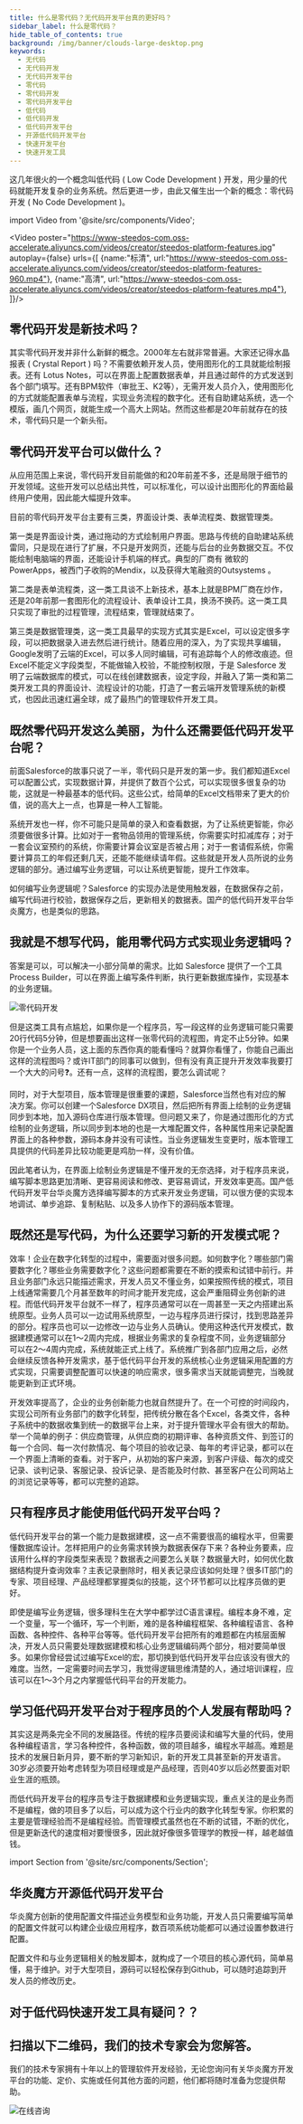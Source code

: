 ```yaml
---
title: 什么是零代码？无代码开发平台真的更好吗？
sidebar_label: 什么是零代码？
hide_table_of_contents: true
background: /img/banner/clouds-large-desktop.png
keywords:
  - 无代码
  - 无代码开发
  - 无代码开发平台
  - 零代码
  - 零代码开发
  - 零代码开发平台
  - 低代码
  - 低代码开发
  - 低代码开发平台
  - 开源低代码开发平台
  - 快速开发平台
  - 快速开发工具
---
```


这几年很火的一个概念叫低代码 ( Low Code Development ) 开发，用少量的代码就能开发复杂的业务系统。然后更进一步，由此又催生出一个新的概念：零代码开发 ( No Code Development )。


import Video from '@site/src/components/Video';

<Video 
    poster="https://www-steedos-com.oss-accelerate.aliyuncs.com/videos/creator/steedos-platform-features.jpg"
    autoplay={false}
    urls={[
        {name:"标清", url:"https://www-steedos-com.oss-accelerate.aliyuncs.com/videos/creator/steedos-platform-features-960.mp4"},
        {name:"高清", url:"https://www-steedos-com.oss-accelerate.aliyuncs.com/videos/creator/steedos-platform-features.mp4"},
    ]}/>

## 零代码开发是新技术吗？

其实零代码开发并非什么新鲜的概念。2000年左右就非常普遍。大家还记得水晶报表 ( Crystal Report ) 吗？不需要依赖开发人员，使用图形化的工具就能绘制报表。还有 Lotus Notes，可以在界面上配置数据表单，并且通过邮件的方式发送到各个部门填写。还有BPM软件（审批王、K2等），无需开发人员介入，使用图形化的方式就能配置表单与流程，实现业务流程的数字化。还有自助建站系统，选一个模版，画几个网页，就能生成一个高大上网站。然而这些都是20年前就存在的技术，零代码只是一个新头衔。

## 零代码开发平台可以做什么？

从应用范围上来说，零代码开发目前能做的和20年前差不多，还是局限于细节的开发领域。这些开发可以总结出共性，可以标准化，可以设计出图形化的界面给最终用户使用，因此能大幅提升效率。

目前的零代码开发平台主要有三类，界面设计类、表单流程类、数据管理类。

第一类是界面设计类，通过拖动的方式绘制用户界面。思路与传统的自助建站系统雷同，只是现在进行了扩展，不只是开发网页，还能与后台的业务数据交互。不仅能绘制电脑端的界面，还能设计手机端的样式。典型的厂商有 微软的 PowerApps，被西门子收购的Mendix，以及获得大笔融资的Outsystems 。

第二类是表单流程类，这一类工具谈不上新技术，基本上就是BPM厂商在炒作，还是20年前那一套图形化的流程设计、表单设计工具，换汤不换药。这一类工具只实现了审批的过程管理，流程结束，管理就结束了。

第三类是数据管理类，这一类工具最早的实现方式其实是Excel，可以设定很多字段，可以把数据录入进去然后进行统计。随着应用的深入，为了实现共享编辑，Google发明了云端的Excel，可以多人同时编辑，可有追踪每个人的修改痕迹。但Excel不能定义字段类型，不能做输入校验，不能控制权限，于是 Salesforce 发明了云端数据库的模式，可以在线创建数据表，设定字段，并融入了第一类和第二类开发工具的界面设计、流程设计的功能，打造了一套云端开发管理系统的新模式，也因此迅速红遍全球，成了最热门的管理软件开发工具。

## 既然零代码开发这么美丽，为什么还需要低代码开发平台呢？

前面Salesforce的故事只说了一半，零代码只是开发的第一步。我们都知道Excel可以配置公式，实现数据计算，并提供了数百个公式，可以实现很多很复杂的功能，这就是一种最基本的低代码。这些公式，给简单的Excel文档带来了更大的价值，说的高大上一点，也算是一种人工智能。

系统开发也一样，你不可能只是简单的录入和查看数据，为了让系统更智能，你必须要做很多计算。比如对于一套物品领用的管理系统，你需要实时扣减库存；对于一套会议室预约的系统，你需要计算会议室是否被占用；对于一套请假系统，你需要计算员工的年假还剩几天，还能不能继续请年假。这些就是开发人员所说的业务逻辑的部分。通过编写业务逻辑，可以让系统更智能，提升工作效率。

如何编写业务逻辑呢？Salesforce 的实现办法是使用触发器，在数据保存之前，编写代码进行校验，数据保存之后，更新相关的数据表。国产的低代码开发平台华炎魔方，也是类似的思路。

## 我就是不想写代码，能用零代码方式实现业务逻辑吗？

答案是可以，可以解决一小部分简单的需求。比如 Salesforce 提供了一个工具Process Builder，可以在界面上编写条件判断，执行更新数据库操作，实现基本的业务逻辑。

![零代码开发](/assets/salesforce/salesforce_process_builder.png)

但是这类工具有点尴尬，如果你是一个程序员，写一段这样的业务逻辑可能只需要20行代码5分钟，但是想要画出这样一张零代码的流程图，肯定不止5分钟。如果你是一个业务人员，这上面的东西你真的能看懂吗？就算你看懂了，你能自己画出这样的流程图吗？或许IT部门的同事可以做到，但有没有真正提升开发效率我要打一个大大的问号❓。还有一点，这样的流程图，要怎么调试呢？

同时，对于大型项目，版本管理是很重要的课题，Salesforce当然也有对应的解决方案。你可以创建一个Salesforce DX项目，然后把所有界面上绘制的业务逻辑同步到本地，加入源码仓库进行版本管理。但问题又来了，你是通过图形化的方式绘制的业务逻辑，所以同步到本地的也是一大堆配置文件，各种属性用来记录配置界面上的各种参数，源码本身并没有可读性。当业务逻辑发生变更时，版本管理工具提供的代码差异比较功能更是鸡肋一样，没有价值。

因此笔者认为，在界面上绘制业务逻辑是不懂开发的无奈选择，对于程序员来说，编写脚本思路更加清晰、更容易阅读和修改、更容易调试，开发效率更高。国产低代码开发平台华炎魔方选择编写脚本的方式来开发业务逻辑，可以很方便的实现本地调试、单步追踪、复制粘贴、以及多人协作下的源码版本管理。

## 既然还是写代码，为什么还要学习新的开发模式呢？

效率！企业在数字化转型的过程中，需要面对很多问题。如何数字化？哪些部门需要数字化？哪些业务需要数字化？这些问题都需要在不断的摸索和试错中前行。并且业务部门永远只能描述需求，开发人员又不懂业务，如果按照传统的模式，项目上线通常需要几个月甚至数年的时间才能开发完成，这会严重阻碍业务创新的进程。而低代码开发平台就不一样了，程序员通常可以在一周甚至一天之内搭建出系统原型。业务人员可以一边试用系统原型，一边与程序员进行探讨，找到思路差异的部分。程序员也可以一边修改一边与业务人员确认。使用这种迭代开发模式，数据建模通常可以在1～2周内完成，根据业务需求的复杂程度不同，业务逻辑部分可以在2～4周内完成，系统就能正式上线了。系统推广到各部门应用之后，必然会继续反馈各种开发需求，基于低代码平台开发的系统核心业务逻辑采用配置的方式实现，只需要调整配置可以快速的响应需求，很多需求当天就能调整完，当晚就能更新到正式环境。

开发效率提高了，企业的业务创新能力也就自然提升了。在一个可控的时间段内，实现公司所有业务部门的数字化转型，把传统分散在各个Excel，各类文件，各种子系统中的数据收集到统一的数据平台上来，对于提升管理水平会有很大的帮助。举一个简单的例子：供应商管理，从供应商的初期评审、各种资质文件、到签订的每一个合同、每一次付款情况、每个项目的验收记录、每年的考评记录，都可以在一个界面上清晰的查看。对于客户，从初始的客户来源，到客户评级、每次的成交记录、谈判记录、客服记录、投诉记录、是否能及时付款、甚至客户在公司网站上的浏览记录等等，都可以完整的追踪。

## 只有程序员才能使用低代码开发平台吗？

低代码开发平台的第一个能力是数据建模，这一点不需要很高的编程水平，但需要懂数据库设计。怎样把用户的业务需求转换为数据表保存下来？各种业务要素，应该用什么样的字段类型来表现？数据表之间要怎么关联？数据量大时，如何优化数据结构提升查询效率？主表记录删除时，相关表记录应该如何处理？很多IT部门的专家、项目经理、产品经理都掌握类似的技能，这个环节都可以比程序员做的更好。

即使是编写业务逻辑，很多理科生在大学中都学过C语言课程。编程本身不难，定一个变量，写一个循环，写一个判断，难的是各种编程框架、各种编程语言、各种函数、各种控件、各种平台等等。低代码开发平台把所有的难题都在内核层面解决，开发人员只需要处理数据建模和核心业务逻辑编码两个部分，相对要简单很多。如果你曾经尝试过编写Excel的宏，那切换到低代码开发平台应该没有很大的难度。当然，一定需要时间去学习，我觉得逻辑思维清楚的人，通过培训课程，应该可以在1～3个月之内掌握低代码平台的开发能力。

## 学习低代码开发平台对于程序员的个人发展有帮助吗？

其实这是两条完全不同的发展路径。传统的程序员要阅读和编写大量的代码，使用各种编程语言，学习各种控件，各种函数，做的项目越多，编程水平越高。难题是技术的发展日新月异，要不断的学习新知识，新的开发工具甚至新的开发语言。30岁必须要开始考虑转型为项目经理或是产品经理，否则40岁以后必然要面对职业生涯的瓶颈。

而低代码开发平台的程序员专注于数据建模和业务逻辑实现，重点关注的是业务而不是编程，做的项目多了以后，可以成为这个行业内的数字化转型专家。你积累的主要是管理经验而不是编程经验。而管理模式虽然也在不断的试错，不断的优化，但是更新迭代的速度相对要慢很多，因此就好像很多管理学的教授一样，越老越值钱。

import Section from '@site/src/components/Section';

<Section background="#f4f4f4" padding="50">

# 华炎魔方开源低代码开发平台

华炎魔方创新的使用配置文件描述业务模型和业务功能，开发人员只需要编写简单的配置文件就可以构建企业级应用程序，数百项系统功能都可以通过设置参数进行配置。

配置文件和与业务逻辑相关的触发脚本，就构成了一个项目的核心源代码，简单易懂，易于维护。对于大型项目，源码可以轻松保存到Github，可以随时追踪到开发人员的修改历史。


</Section>

<Section background="#215ca0" padding="50">
<div style={{color:"#FFFFFF"}}>

# 对于低代码快速开发工具有疑问？？
# 扫描以下二维码，我们的技术专家会为您解答。

我们的技术专家拥有十年以上的管理软件开发经验，无论您询问有关华炎魔方开发平台的功能、定价、实施或任何其他方面的问题，他们都将随时准备为您提供帮助。

![在线咨询](/assets/contact_by_weixin.png)

</div>

</Section>

